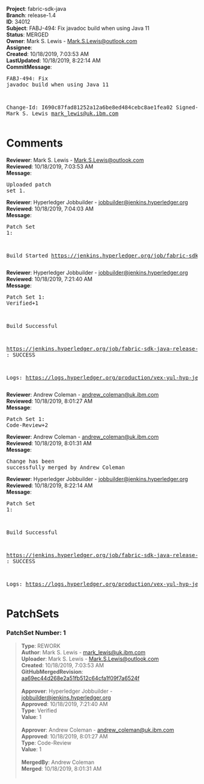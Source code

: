 <strong>Project</strong>: fabric-sdk-java<br><strong>Branch</strong>: release-1.4<br><strong>ID</strong>: 34012<br><strong>Subject</strong>: FABJ-494: Fix javadoc build when using Java 11<br><strong>Status</strong>: MERGED<br><strong>Owner</strong>: Mark S. Lewis - Mark.S.Lewis@outlook.com<br><strong>Assignee</strong>:<br><strong>Created</strong>: 10/18/2019, 7:03:53 AM<br><strong>LastUpdated</strong>: 10/18/2019, 8:22:14 AM<br><strong>CommitMessage</strong>:<br><pre>FABJ-494: Fix javadoc build when using Java 11

Change-Id: I690c87fad81252a12a6be8ed484cebc8ae1fea02
Signed-off-by: Mark S. Lewis <mark_lewis@uk.ibm.com>
</pre><h1>Comments</h1><strong>Reviewer</strong>: Mark S. Lewis - Mark.S.Lewis@outlook.com<br><strong>Reviewed</strong>: 10/18/2019, 7:03:53 AM<br><strong>Message</strong>: <pre>Uploaded patch set 1.</pre><strong>Reviewer</strong>: Hyperledger Jobbuilder - jobbuilder@jenkins.hyperledger.org<br><strong>Reviewed</strong>: 10/18/2019, 7:04:03 AM<br><strong>Message</strong>: <pre>Patch Set 1:

Build Started https://jenkins.hyperledger.org/job/fabric-sdk-java-release-1.4-verify-x86_64/54/</pre><strong>Reviewer</strong>: Hyperledger Jobbuilder - jobbuilder@jenkins.hyperledger.org<br><strong>Reviewed</strong>: 10/18/2019, 7:21:40 AM<br><strong>Message</strong>: <pre>Patch Set 1: Verified+1

Build Successful 

https://jenkins.hyperledger.org/job/fabric-sdk-java-release-1.4-verify-x86_64/54/ : SUCCESS

Logs: https://logs.hyperledger.org/production/vex-yul-hyp-jenkins-3/fabric-sdk-java-release-1.4-verify-x86_64/54</pre><strong>Reviewer</strong>: Andrew Coleman - andrew_coleman@uk.ibm.com<br><strong>Reviewed</strong>: 10/18/2019, 8:01:27 AM<br><strong>Message</strong>: <pre>Patch Set 1: Code-Review+2</pre><strong>Reviewer</strong>: Andrew Coleman - andrew_coleman@uk.ibm.com<br><strong>Reviewed</strong>: 10/18/2019, 8:01:31 AM<br><strong>Message</strong>: <pre>Change has been successfully merged by Andrew Coleman</pre><strong>Reviewer</strong>: Hyperledger Jobbuilder - jobbuilder@jenkins.hyperledger.org<br><strong>Reviewed</strong>: 10/18/2019, 8:22:14 AM<br><strong>Message</strong>: <pre>Patch Set 1:

Build Successful 

https://jenkins.hyperledger.org/job/fabric-sdk-java-release-1.4-merge-x86_64/27/ : SUCCESS

Logs: https://logs.hyperledger.org/production/vex-yul-hyp-jenkins-3/fabric-sdk-java-release-1.4-merge-x86_64/27</pre><h1>PatchSets</h1><h3>PatchSet Number: 1</h3><blockquote><strong>Type</strong>: REWORK<br><strong>Author</strong>: Mark S. Lewis - mark_lewis@uk.ibm.com<br><strong>Uploader</strong>: Mark S. Lewis - Mark.S.Lewis@outlook.com<br><strong>Created</strong>: 10/18/2019, 7:03:53 AM<br><strong>GitHubMergedRevision</strong>: [aa69ec44d268e2a51fb512c64cfa1f09f7a6524f](https://github.com/hyperledger-gerrit-archive/fabric-sdk-java/commit/aa69ec44d268e2a51fb512c64cfa1f09f7a6524f)<br><br><strong>Approver</strong>: Hyperledger Jobbuilder - jobbuilder@jenkins.hyperledger.org<br><strong>Approved</strong>: 10/18/2019, 7:21:40 AM<br><strong>Type</strong>: Verified<br><strong>Value</strong>: 1<br><br><strong>Approver</strong>: Andrew Coleman - andrew_coleman@uk.ibm.com<br><strong>Approved</strong>: 10/18/2019, 8:01:27 AM<br><strong>Type</strong>: Code-Review<br><strong>Value</strong>: 1<br><br><strong>MergedBy</strong>: Andrew Coleman<br><strong>Merged</strong>: 10/18/2019, 8:01:31 AM<br><br></blockquote>